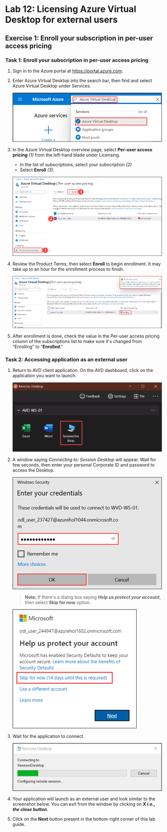 # Lab 12: Licensing Azure Virtual Desktop for external users

## Exercise 1: Enroll your subscription in per-user access pricing

### Task 1: Enroll your subscription in per-user access pricing

1. Sign in to the Azure portal at https://portal.azure.com.

2. Enter Azure Virtual Desktop into the search bar, then find and select Azure Virtual Desktop under Services.

   ![](media/w1.png)

3. In the Azure Virtual Desktop overview page, select **Per-user access pricing** *(1)* from the left-hand blade under Licensing.

   - In the list of subscriptions, select your subscription *(2)*
   - Select **Enroll** *(3)*.

   ![](media/avdv237.png)

5. Review the Product Terms, then select **Enroll** to begin enrollment. It may take up to an hour for the enrollment process to finish.

   ![](media/avdv238.png)

6. After enrollment is done, check the value in the Per-user access pricing column of the subscriptions list to make sure it's changed from “Enrolling” to “**Enrolled**.”

### Task 2: Accessing application as an external user

1. Return to AVD client application. On the AVD dashboard, click on the application you want to launch.

   ![ws name.](media/ex4t2s2.png)
   
2. A window saying *Connecting to: Session Desktop* will appear. Wait for few seconds, then enter your personal Corporate ID and password to access the Desktop.
   
   ![ws name.](media/ch14.png)
   
   >**Note:** If there's a dialog box saying ***Help us protect your account***, then select **Skip for now** option.
   
   ![](media/login.png)

3. Wait for the application to connect.

   ![ws name.](media/ex4t2s4.png)

4. Your application will launch as an external user and look similar to the screenshot below. You can exit from the window by clicking on **X *i.e., the close button***. 
          
5. Click on the **Next** button present in the bottom-right corner of this lab guide. 
